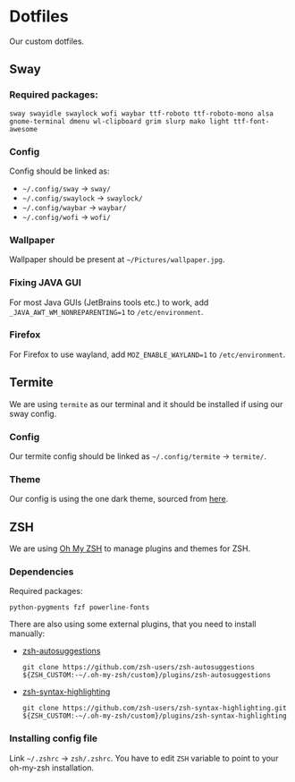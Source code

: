 # Dotfiles
Our custom dotfiles.

## Sway 
### Required packages:
```
sway swayidle swaylock wofi waybar ttf-roboto ttf-roboto-mono alsa gnome-terminal dmenu wl-clipboard grim slurp mako light ttf-font-awesome
```


### Config
Config should be linked as:
- `~/.config/sway` -> `sway/`
- `~/.config/swaylock` -> `swaylock/`
- `~/.config/waybar` -> `waybar/`
- `~/.config/wofi` -> `wofi/`


### Wallpaper
Wallpaper should be present at `~/Pictures/wallpaper.jpg`.

### Fixing JAVA GUI
For most Java GUIs (JetBrains tools etc.) to work, add `_JAVA_AWT_WM_NONREPARENTING=1` to `/etc/environment`.

### Firefox
For Firefox to use wayland, add
`MOZ_ENABLE_WAYLAND=1` to `/etc/environment`.

## Termite
We are using `termite` as our terminal and it should be installed if using our sway config.

### Config
Our termite config should be linked as
`~/.config/termite` -> `termite/`.

### Theme
Our config is using the one dark theme, sourced from [here](https://github.com/ynj0/onedark-termite).

## ZSH
We are using [Oh My ZSH](https://ohmyz.sh/) to manage plugins and themes for ZSH.

### Dependencies
Required packages:
```
python-pygments fzf powerline-fonts
```

There are also using some external plugins, that you need to install manually:
- [zsh-autosuggestions](https://github.com/zsh-users/zsh-autosuggestions)
    ```shell
    git clone https://github.com/zsh-users/zsh-autosuggestions ${ZSH_CUSTOM:-~/.oh-my-zsh/custom}/plugins/zsh-autosuggestions
    ```
- [zsh-syntax-highlighting](https://github.com/zsh-users/zsh-syntax-highlighting)
    ```shell
    git clone https://github.com/zsh-users/zsh-syntax-highlighting.git ${ZSH_CUSTOM:-~/.oh-my-zsh/custom}/plugins/zsh-syntax-highlighting
    ```

### Installing config file
Link `~/.zshrc` -> `zsh/.zshrc`. You have to edit `ZSH` variable to point to your oh-my-zsh installation.
